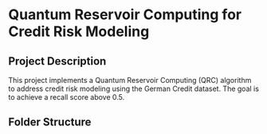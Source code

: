 # Quantum Reservoir Computing for Credit Risk Modeling

## Project Description
This project implements a Quantum Reservoir Computing (QRC) algorithm to address credit risk modeling using the German Credit dataset. The goal is to achieve a recall score above 0.5.

## Folder Structure
